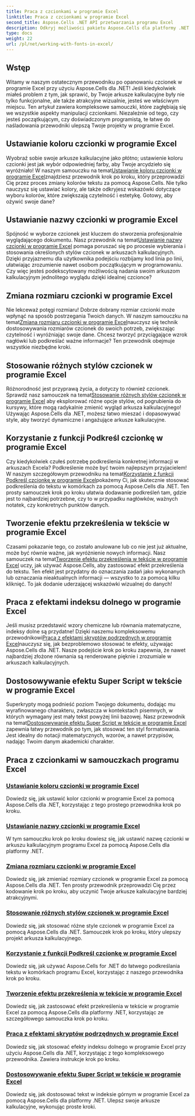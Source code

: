 ```yaml
---
title: Praca z czcionkami w programie Excel
linktitle: Praca z czcionkami w programie Excel
second_title: Aspose.Cells .NET API przetwarzania programu Excel
description: Odkryj możliwości pakietu Aspose.Cells dla platformy .NET dzięki samouczkom dotyczącym pracy z czcionkami w programie Excel — od ustawiania kolorów po stosowanie stylów w celu tworzenia efektownych arkuszy kalkulacyjnych.
type: docs
weight: 22
url: /pl/net/working-with-fonts-in-excel/
---
```

## Wstęp

Witamy w naszym ostatecznym przewodniku po opanowaniu czcionek w programie Excel przy użyciu Aspose.Cells dla .NET! Jeśli kiedykolwiek miałeś problem z tym, jak sprawić, by Twoje arkusze kalkulacyjne były nie tylko funkcjonalne, ale także atrakcyjne wizualnie, jesteś we właściwym miejscu. Ten artykuł zawiera kompleksowe samouczki, które zagłębiają się we wszystkie aspekty manipulacji czcionkami. Niezależnie od tego, czy jesteś początkującym, czy doświadczonym programistą, te łatwe do naśladowania przewodniki ulepszą Twoje projekty w programie Excel.

## Ustawianie koloru czcionki w programie Excel

 Wyobraź sobie swoje arkusze kalkulacyjne jako płótno; ustawienie koloru czcionki jest jak wybór odpowiedniej farby, aby Twoje arcydzieło się wyróżniało! W naszym samouczku na temat[Ustawianie koloru czcionki w programie Excel](./setting-font-color/)znajdziesz przewodnik krok po kroku, który przeprowadzi Cię przez proces zmiany kolorów tekstu za pomocą Aspose.Cells. Nie tylko nauczysz się ustawiać kolory, ale także odkryjesz wskazówki dotyczące wyboru kolorów, które zwiększają czytelność i estetykę. Gotowy, aby ożywić swoje dane?

## Ustawianie nazwy czcionki w programie Excel

 Spójność w wyborze czcionek jest kluczem do stworzenia profesjonalnie wyglądającego dokumentu. Nasz przewodnik na temat[Ustawianie nazwy czcionki w programie Excel](./setting-font-name/) pomaga poruszać się po procesie wybierania i stosowania określonych stylów czcionek w arkuszach kalkulacyjnych. Dzięki przyjaznemu dla użytkownika podejściu rozbijamy kod linia po linii, ułatwiając zrozumienie nawet osobom początkującym w programowaniu. Czy więc jesteś podekscytowany możliwością nadania swoim arkuszom kalkulacyjnym jednolitego wyglądu dzięki idealnej czcionce? 

## Zmiana rozmiaru czcionki w programie Excel

 Nie lekceważ potęgi rozmiaru! Dobrze dobrany rozmiar czcionki może wpłynąć na sposób postrzegania Twoich danych. W naszym samouczku na temat[Zmiana rozmiaru czcionki w programie Excel](./changing-font-size/)nauczysz się technik dostosowywania rozmiarów czcionek do swoich potrzeb, zwiększając czytelność i wyróżniając swoje dane. Chcesz tworzyć przyciągające wzrok nagłówki lub podkreślać ważne informacje? Ten przewodnik obejmuje wszystkie niezbędne kroki. 

## Stosowanie różnych stylów czcionek w programie Excel

 Różnorodność jest przyprawą życia, a dotyczy to również czcionek. Sprawdź nasz samouczek na temat[Stosowanie różnych stylów czcionek w programie Excel](./applying-different-fonts-styles/) aby eksplorować różne opcje stylów, od pogrubienia do kursywy, które mogą radykalnie zmienić wygląd arkusza kalkulacyjnego! Używając Aspose.Cells dla .NET, możesz łatwo mieszać i dopasowywać style, aby tworzyć dynamiczne i angażujące arkusze kalkulacyjne. 

## Korzystanie z funkcji Podkreśl czcionkę w programie Excel

 Czy kiedykolwiek czułeś potrzebę podkreślenia konkretnej informacji w arkuszach Excela? Podkreślenie może być twoim najlepszym przyjacielem! W naszym szczegółowym przewodniku na temat[Korzystanie z funkcji Podkreśl czcionkę w programie Excel](./using-font-underline-type/)pokażemy Ci, jak skutecznie stosować podkreślenia do tekstu w komórkach za pomocą Aspose.Cells dla .NET. Ten prosty samouczek krok po kroku ułatwia dodawanie podkreśleń tam, gdzie jest to najbardziej potrzebne, czy to w przypadku nagłówków, ważnych notatek, czy konkretnych punktów danych.

## Tworzenie efektu przekreślenia w tekście w programie Excel

 Czasami pokazanie tego, co zostało anulowane lub co nie jest już aktualne, może być równie ważne, jak wyróżnienie nowych informacji. Nasz samouczek na temat[Tworzenie efektu przekreślenia w tekście w programie Excel](./creating-strike-out-effect/) uczy, jak używać Aspose.Cells, aby zastosować efekt przekreślenia do tekstu. Ten efekt jest przydatny do oznaczania zadań jako wykonanych lub oznaczania nieaktualnych informacji — wszystko to za pomocą kilku kliknięć. To jak dodanie uderzającej wskazówki wizualnej do danych!

## Praca z efektami indeksu dolnego w programie Excel

 Jeśli musisz przedstawić wzory chemiczne lub równania matematyczne, indeksy dolne są przydatne! Dzięki naszemu kompleksowemu przewodnikowi[Praca z efektami skryptów podrzędnych w programie Excel](./working-with-sub-script-effects/)nauczysz się, jak bezproblemowo stosować te efekty, używając Aspose.Cells dla .NET. Nasze podejście krok po kroku zapewnia, że nawet najbardziej złożone równania są renderowane pięknie i zrozumiale w arkuszach kalkulacyjnych.

## Dostosowywanie efektu Super Script w tekście w programie Excel

 Superkrypty mogą podnieść poziom Twojego dokumentu, dodając mu wyrafinowanego charakteru, zwłaszcza w kontekstach pisemnych, w których wymagany jest mały tekst powyżej linii bazowej. Nasz przewodnik na temat[Dostosowywanie efektu Super Script w tekście w programie Excel](./customizing-super-script-effect/) zapewnia łatwy przewodnik po tym, jak stosować ten styl formatowania. Jest idealny do notacji matematycznych, wzorów, a nawet przypisów, nadając Twoim danym akademicki charakter.

## Praca z czcionkami w samouczkach programu Excel
### [Ustawianie koloru czcionki w programie Excel](./setting-font-color/)
Dowiedz się, jak ustawić kolor czcionki w programie Excel za pomocą Aspose.Cells dla .NET, korzystając z tego prostego przewodnika krok po kroku.
### [Ustawianie nazwy czcionki w programie Excel](./setting-font-name/)
W tym samouczku krok po kroku dowiesz się, jak ustawić nazwę czcionki w arkuszu kalkulacyjnym programu Excel za pomocą Aspose.Cells dla platformy .NET.
### [Zmiana rozmiaru czcionki w programie Excel](./changing-font-size/)
Dowiedz się, jak zmieniać rozmiary czcionek w programie Excel za pomocą Aspose.Cells dla .NET. Ten prosty przewodnik przeprowadzi Cię przez kodowanie krok po kroku, aby uczynić Twoje arkusze kalkulacyjne bardziej atrakcyjnymi.
### [Stosowanie różnych stylów czcionek w programie Excel](./applying-different-fonts-styles/)
Dowiedz się, jak stosować różne style czcionek w programie Excel za pomocą Aspose.Cells dla .NET. Samouczek krok po kroku, który ulepszy projekt arkusza kalkulacyjnego.
### [Korzystanie z funkcji Podkreśl czcionkę w programie Excel](./using-font-underline-type/)
Dowiedz się, jak używać Aspose.Cells for .NET do łatwego podkreślania tekstu w komórkach programu Excel, korzystając z naszego przewodnika krok po kroku.
### [Tworzenie efektu przekreślenia w tekście w programie Excel](./creating-strike-out-effect/)
Dowiedz się, jak zastosować efekt przekreślenia w tekście w programie Excel za pomocą Aspose.Cells dla platformy .NET, korzystając ze szczegółowego samouczka krok po kroku.
### [Praca z efektami skryptów podrzędnych w programie Excel](./working-with-sub-script-effects/)
Dowiedz się, jak stosować efekty indeksu dolnego w programie Excel przy użyciu Aspose.Cells dla .NET, korzystając z tego kompleksowego przewodnika. Zawiera instrukcje krok po kroku.
### [Dostosowywanie efektu Super Script w tekście w programie Excel](./customizing-super-script-effect/)
Dowiedz się, jak dostosować tekst w indeksie górnym w programie Excel za pomocą Aspose.Cells dla platformy .NET. Ulepsz swoje arkusze kalkulacyjne, wykonując proste kroki.
